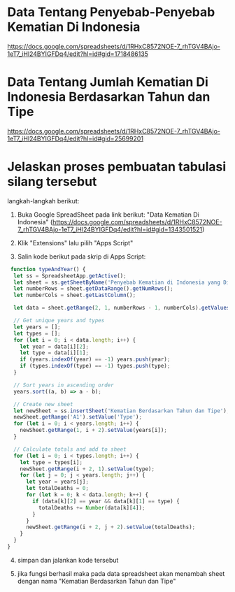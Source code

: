 # Data Tentang Penyebab-Penyebab Kematian Di Indonesia
https://docs.google.com/spreadsheets/d/1RHxC8572NOE-7_rhTGV4BAjo-1eT7_iHl24BYIGFDq4/edit?hl=id#gid=1718486135

# Data Tentang Jumlah Kematian Di Indonesia Berdasarkan Tahun dan Tipe
https://docs.google.com/spreadsheets/d/1RHxC8572NOE-7_rhTGV4BAjo-1eT7_iHl24BYIGFDq4/edit?hl=id#gid=25699201

# Jelaskan proses pembuatan tabulasi silang tersebut
 langkah-langkah berikut:
 1. Buka Google SpreadSheet pada link berikut: "Data Kematian Di Indonesia" (https://docs.google.com/spreadsheets/d/1RHxC8572NOE-7_rhTGV4BAjo-1eT7_iHl24BYIGFDq4/edit?hl=id#gid=1343501521)

 2. Klik "Extensions" lalu pilih "Apps Script"

 3. Salin kode berikut pada skrip di Apps Script:
```javascript
 function typeAndYear() {
  let ss = SpreadsheetApp.getActive();
  let sheet = ss.getSheetByName('Penyebab Kematian di Indonesia yang Dilaporkan - Clean');
  let numberRows = sheet.getDataRange().getNumRows();
  let numberCols = sheet.getLastColumn();

  let data = sheet.getRange(2, 1, numberRows - 1, numberCols).getValues();

  // Get unique years and types
  let years = [];
  let types = [];
  for (let i = 0; i < data.length; i++) {
    let year = data[i][2];
    let type = data[i][1];
    if (years.indexOf(year) == -1) years.push(year);
    if (types.indexOf(type) == -1) types.push(type);
  }

  // Sort years in ascending order
  years.sort((a, b) => a - b);

  // Create new sheet
  let newSheet = ss.insertSheet('Kematian Berdasarkan Tahun dan Tipe');
  newSheet.getRange('A1').setValue('Type');
  for (let i = 0; i < years.length; i++) {
    newSheet.getRange(1, i + 2).setValue(years[i]);
  }

  // Calculate totals and add to sheet
  for (let i = 0; i < types.length; i++) {
    let type = types[i];
    newSheet.getRange(i + 2, 1).setValue(type);
    for (let j = 0; j < years.length; j++) {
      let year = years[j];
      let totalDeaths = 0;
      for (let k = 0; k < data.length; k++) {
        if (data[k][2] == year && data[k][1] == type) {
          totalDeaths += Number(data[k][4]);
        }
      }
      newSheet.getRange(i + 2, j + 2).setValue(totalDeaths);
    }
  }
}
```
4. simpan dan jalankan kode tersebut

5. jika fungsi berhasil maka pada data spreadsheet akan menambah sheet dengan nama "Kematian Berdasarkan Tahun dan Tipe"